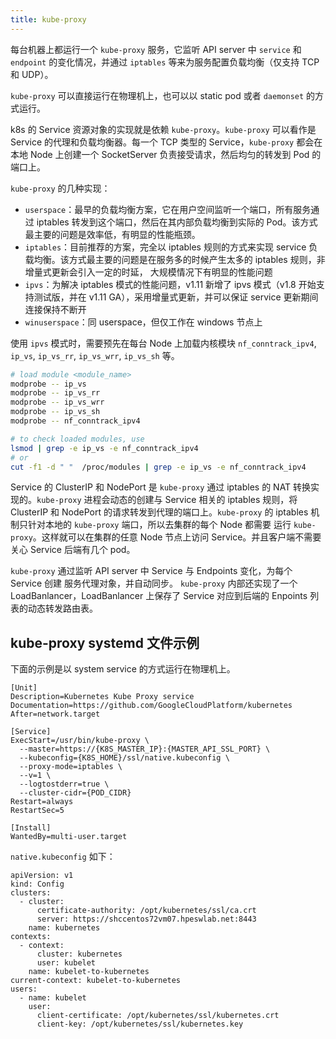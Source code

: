 ```yaml
---
title: kube-proxy
---
```


每台机器上都运行一个 `kube-proxy` 服务，它监听 API server 中 `service` 和 `endpoint` 的变化情况，并通过 `iptables` 等来为服务配置负载均衡（仅支持 TCP 和 UDP）。

`kube-proxy` 可以直接运行在物理机上，也可以以 static pod 或者 `daemonset` 的方式运行。

k8s 的 Service 资源对象的实现就是依赖 `kube-proxy`。`kube-proxy` 可以看作是 Service 的代理和负载均衡器。每一个 TCP 类型的 Service，`kube-proxy` 都会在
本地 Node 上创建一个 SocketServer 负责接受请求，然后均匀的转发到 Pod 的端口上。

`kube-proxy` 的几种实现：

- `userspace`：最早的负载均衡方案，它在用户空间监听一个端口，所有服务通过 iptables 转发到这个端口，然后在其内部负载均衡到实际的 Pod。该方式最主要的问题是效率低，有明显的性能瓶颈。
- `iptables`：目前推荐的方案，完全以 iptables 规则的方式来实现 service 负载均衡。该方式最主要的问题是在服务多的时候产生太多的 iptables 规则，非增量式更新会引入一定的时延，
大规模情况下有明显的性能问题
- `ipvs`：为解决 iptables 模式的性能问题，v1.11 新增了 ipvs 模式（v1.8 开始支持测试版，并在 v1.11 GA），采用增量式更新，并可以保证 service 更新期间连接保持不断开
- `winuserspace`：同 userspace，但仅工作在 windows 节点上

使用 `ipvs` 模式时，需要预先在每台 Node 上加载内核模块 `nf_conntrack_ipv4`, `ip_vs`, `ip_vs_rr`, `ip_vs_wrr`, `ip_vs_sh` 等。

```sh
# load module <module_name>
modprobe -- ip_vs
modprobe -- ip_vs_rr
modprobe -- ip_vs_wrr
modprobe -- ip_vs_sh
modprobe -- nf_conntrack_ipv4

# to check loaded modules, use
lsmod | grep -e ip_vs -e nf_conntrack_ipv4
# or
cut -f1 -d " "  /proc/modules | grep -e ip_vs -e nf_conntrack_ipv4
```

Service 的 ClusterIP 和 NodePort 是 `kube-proxy` 通过 iptables 的 NAT 转换实现的。`kube-proxy` 进程会动态的创建与 Service 相关的 iptables
规则，将 ClusterIP 和 NodePort 的请求转发到代理的端口上。`kube-proxy` 的 iptables 机制只针对本地的 `kube-proxy` 端口，所以去集群的每个 Node 都需要
运行 `kube-proxy`。这样就可以在集群的任意 Node 节点上访问 Service。并且客户端不需要关心 Service 后端有几个 pod。

`kube-proxy` 通过监听 API server 中 Service 与 Endpoints 变化，为每个 Service 创建 服务代理对象，并自动同步。
`kube-proxy` 内部还实现了一个 LoadBanlancer，LoadBanlancer 上保存了 Service 对应到后端的 Enpoints 列表的动态转发路由表。

## kube-proxy systemd 文件示例

下面的示例是以 system service 的方式运行在物理机上。

```
[Unit]
Description=Kubernetes Kube Proxy service
Documentation=https://github.com/GoogleCloudPlatform/kubernetes
After=network.target

[Service]
ExecStart=/usr/bin/kube-proxy \
  --master=https://{K8S_MASTER_IP}:{MASTER_API_SSL_PORT} \
  --kubeconfig={K8S_HOME}/ssl/native.kubeconfig \
  --proxy-mode=iptables \
  --v=1 \
  --logtostderr=true \
  --cluster-cidr={POD_CIDR}
Restart=always
RestartSec=5

[Install]
WantedBy=multi-user.target
```

`native.kubeconfig` 如下：

```
apiVersion: v1
kind: Config
clusters:
  - cluster:
      certificate-authority: /opt/kubernetes/ssl/ca.crt
      server: https://shccentos72vm07.hpeswlab.net:8443
    name: kubernetes
contexts:
  - context:
      cluster: kubernetes
      user: kubelet
    name: kubelet-to-kubernetes
current-context: kubelet-to-kubernetes
users:
  - name: kubelet
    user:
      client-certificate: /opt/kubernetes/ssl/kubernetes.crt
      client-key: /opt/kubernetes/ssl/kubernetes.key
```
